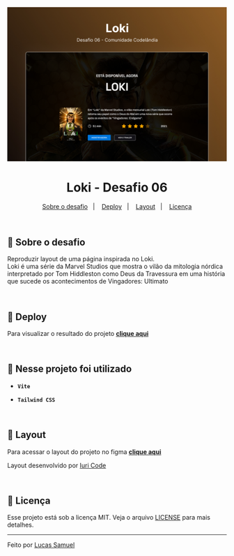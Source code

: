 <img alt="Cover" src=".github/cover.jpg" />

<h1 align="center">
  Loki - Desafio 06
</h1>

<p align="center">
  <a href="#rocket-sobre-o-desafio">Sobre o desafio</a>&nbsp;&nbsp;&nbsp;|&nbsp;&nbsp;&nbsp;
  <a href="#link-deploy">Deploy</a>&nbsp;&nbsp;&nbsp;|&nbsp;&nbsp;&nbsp;
  <a href="#art-layout">Layout</a>&nbsp;&nbsp;&nbsp;|&nbsp;&nbsp;&nbsp;
  <a href="#memo-licença">Licença</a>
</p>

</br>


## :rocket: Sobre o desafio

Reproduzir layout de uma página inspirada no Loki. <br /> Loki é uma série da Marvel Studios que mostra o vilão da mitologia nórdica interpretado por Tom Hiddleston como Deus da Travessura em uma história que sucede os acontecimentos de Vingadores: Ultimato

</br>

## :link: Deploy
Para visualizar o resultado do projeto **[clique aqui](https://loki-desafio-06-codelandia.vercel.app/)**

</br>

## :notebook: Nesse projeto foi utilizado

- **`Vite`**

- **`Tailwind CSS`**
</br>

## :art: Layout

Para acessar o layout do projeto no figma **[clique aqui](https://www.figma.com/file/Yb9IBH56g7T1hdIyZ3BMNO/Desafios---Codel%C3%A2ndia?type=design&node-id=257087%3A1692&mode=design&t=HB8hqExKL54tegZC-1)**

Layout desenvolvido por [Iuri Code](https://www.instagram.com/iuricode/)

</br>

## :memo: Licença

Esse projeto está sob a licença MIT. Veja o arquivo [LICENSE](../LICENSE) para mais detalhes.

---

Feito por [Lucas Samuel](https://github.com/lucassamuel94)
